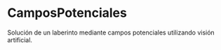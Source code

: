 # CamposPotenciales
Solución de un laberinto mediante campos potenciales utilizando visión artificial. 
